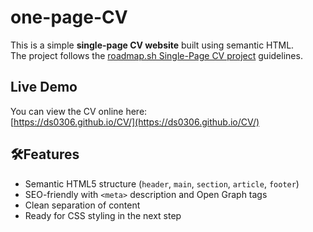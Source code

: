 # one-page-CV

This is a simple **single-page CV website** built using semantic HTML.  
The project follows the [roadmap.sh Single-Page CV project](https://roadmap.sh/projects/single-page-cv) guidelines.

## Live Demo
You can view the CV online here:  
[https://ds0306.github.io/CV/](https://ds0306.github.io/CV/)

## 🛠Features
- Semantic HTML5 structure (`header`, `main`, `section`, `article`, `footer`)
- SEO-friendly with `<meta>` description and Open Graph tags
- Clean separation of content
- Ready for CSS styling in the next step

